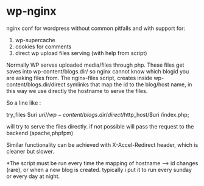 wp-nginx
========

nginx conf for wordpress without common pitfalls and with support for:

1. wp-supercache
2. cookies for comments
3. direct wp upload files serving (with help from script)

Normally WP serves uploaded media/files through php.
These files get saves into wp-content/blogs.dir/<blogid> so nginx cannot know
which blogid you are asking files from. 
The nginx-files script, creates inside wp-content/blogs.dir/direct symlinks
that map the id to the blog/host name, in this way we use directly the hostname to 
serve the files.

So a line like :

try_files $uri $uri/ /wp-content/blogs.dir/direct/$http_host/$uri /index.php; 

will try to serve the files directly. if not possible will pass the request to the backend (apache,phpfpm)

Similar functionality can be achieved with X-Accel-Redirect header, which is cleaner but slower.


*The script must be run every time the mapping of hostname --> id changes (rare), or when
a new blog is created. typically i put it to run every sunday or every day at night.
